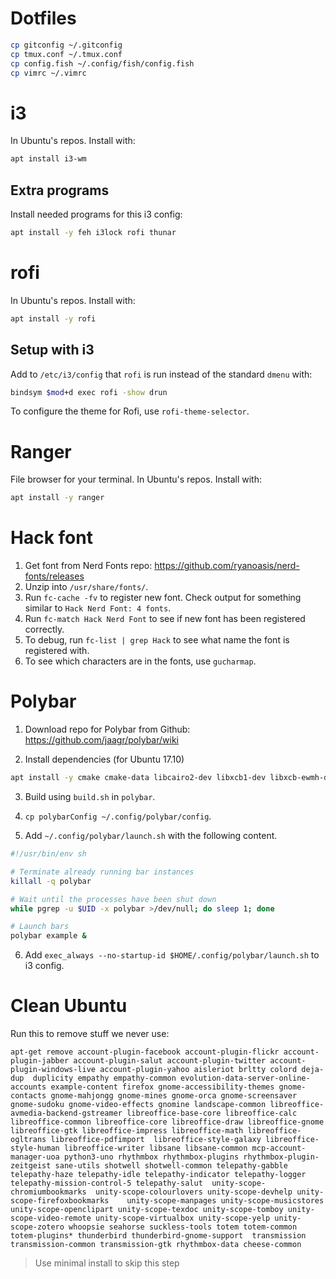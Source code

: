 # Dotfiles
```bash
cp gitconfig ~/.gitconfig
cp tmux.conf ~/.tmux.conf
cp config.fish ~/.config/fish/config.fish
cp vimrc ~/.vimrc
```

# i3
In Ubuntu's repos. Install with:
```bash
apt install i3-wm
```

## Extra programs
Install needed programs for this i3 config:

```bash
apt install -y feh i3lock rofi thunar
```

# rofi
In Ubuntu's repos. Install with:

```bash
apt install -y rofi
```

## Setup with i3

Add to `/etc/i3/config` that `rofi` is run instead of the standard `dmenu` with:

```bash
bindsym $mod+d exec rofi -show drun
```

To configure the theme for Rofi, use `rofi-theme-selector`.

# Ranger
File browser for your terminal.
In Ubuntu's repos. Install with:

```bash
apt install -y ranger
```

# Hack font
1. Get font from Nerd Fonts repo: https://github.com/ryanoasis/nerd-fonts/releases
2. Unzip into `/usr/share/fonts/`.
3. Run `fc-cache -fv` to register new font. Check output for something similar to `Hack Nerd Font: 4 fonts`.
4. Run `fc-match Hack Nerd Font` to see if new font has been registered correctly.
5. To debug, run `fc-list | grep Hack` to see what name the font is registered with.
6. To see which characters are in the fonts, use `gucharmap`.

# Polybar

1. Download repo for Polybar from Github: https://github.com/jaagr/polybar/wiki

2. Install dependencies (for Ubuntu 17.10)
```bash
apt install -y cmake cmake-data libcairo2-dev libxcb1-dev libxcb-ewmh-dev libxcb-icccm4-dev libxcb-image0-dev libxcb-randr0-dev libxcb-util0-dev libxcb-xkb-dev pkg-config python-xcbgen xcb-proto  cmake clang libiw-dev libasound2-dev cmake
```

3. Build using `build.sh` in `polybar`.

4. `cp polybarConfig ~/.config/polybar/config`.

5. Add `~/.config/polybar/launch.sh` with the following content.

```bash
#!/usr/bin/env sh

# Terminate already running bar instances
killall -q polybar

# Wait until the processes have been shut down
while pgrep -u $UID -x polybar >/dev/null; do sleep 1; done

# Launch bars
polybar example &
```

6. Add `exec_always --no-startup-id $HOME/.config/polybar/launch.sh` to i3 config.

# Clean Ubuntu
Run this to remove stuff we never use:

```
apt-get remove account-plugin-facebook account-plugin-flickr account-plugin-jabber account-plugin-salut account-plugin-twitter account-plugin-windows-live account-plugin-yahoo aisleriot brltty colord deja-dup  duplicity empathy empathy-common evolution-data-server-online-accounts example-content firefox gnome-accessibility-themes gnome-contacts gnome-mahjongg gnome-mines gnome-orca gnome-screensaver gnome-sudoku gnome-video-effects gnomine landscape-common libreoffice-avmedia-backend-gstreamer libreoffice-base-core libreoffice-calc libreoffice-common libreoffice-core libreoffice-draw libreoffice-gnome libreoffice-gtk libreoffice-impress libreoffice-math libreoffice-ogltrans libreoffice-pdfimport  libreoffice-style-galaxy libreoffice-style-human libreoffice-writer libsane libsane-common mcp-account-manager-uoa python3-uno rhythmbox rhythmbox-plugins rhythmbox-plugin-zeitgeist sane-utils shotwell shotwell-common telepathy-gabble telepathy-haze telepathy-idle telepathy-indicator telepathy-logger telepathy-mission-control-5 telepathy-salut  unity-scope-chromiumbookmarks  unity-scope-colourlovers unity-scope-devhelp unity-scope-firefoxbookmarks    unity-scope-manpages unity-scope-musicstores  unity-scope-openclipart unity-scope-texdoc unity-scope-tomboy unity-scope-video-remote unity-scope-virtualbox unity-scope-yelp unity-scope-zotero whoopsie seahorse suckless-tools totem totem-common totem-plugins* thunderbird thunderbird-gnome-support  transmission transmission-common transmission-gtk rhythmbox-data cheese-common
```

> Use minimal install to skip this step
